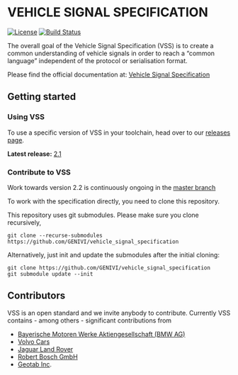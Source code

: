 # VEHICLE SIGNAL SPECIFICATION


[![License](https://img.shields.io/badge/License-MPL%202.0-blue.svg)](https://opensource.org/licenses/MPL-2.0)
[![Build Status](https://travis-ci.org/GENIVI/vehicle_signal_specification.svg?branch=master)](https://travis-ci.org/GENIVI/vehicle_signal_specification)


The overall goal of the Vehicle Signal Specification (VSS)  is to create a common understanding of vehicle signals in order to reach a “common language” independent of the protocol or serialisation format. 

Please find the official documentation at: [Vehicle Signal Specification](https://genivi.github.io/vehicle_signal_specification/)

## Getting started

### Using VSS
To use a specific version of VSS in your toolchain, head over to our [releases page](https://genivi.github.io/vehicle_signal_specification/releases/).


**Latest release:** [2.1](https://github.com/GENIVI/vehicle_signal_specification/releases/tag/v2.1)


### Contribute to VSS
Work towards version 2.2 is continuously ongoing in the [master branch](https://github.com/GENIVI/vehicle_signal_specification/tree/master)

To work with the specification directly, you need to clone this repository.

This repository uses git submodules.  Please make sure you clone recursively,

```
git clone --recurse-submodules https://github.com/GENIVI/vehicle_signal_specification
```


Alternatively, just init and update the submodules after the initial cloning:

```
git clone https://github.com/GENIVI/vehicle_signal_specification
git submodule update --init
```


## Contributors
VSS is an open standard and we invite anybody to contribute. Currently VSS contains - among others - significant  contributions from
 - [Bayerische Motoren Werke Aktiengesellschaft (BMW AG)](https://www.bmwgroup.com/)
 - [Volvo Cars](https://www.volvocars.com/)
 - [Jaguar Land Rover](https://www.jaguarlandrover.com/)
 - [Robert Bosch GmbH](https://www.bosch.com/)
 - [Geotab Inc](https://www.geotab.com/about/).

